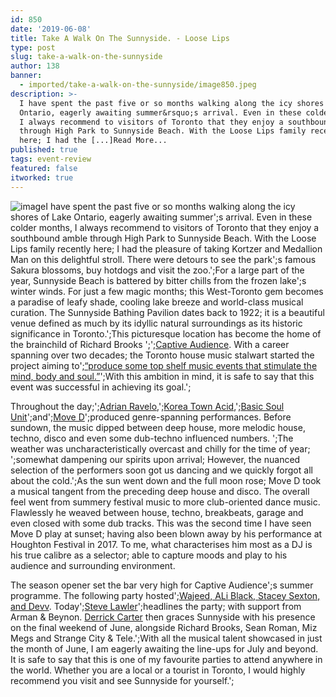 ```yaml
---
id: 850
date: '2019-06-08'
title: Take A Walk On The Sunnyside. - Loose Lips
type: post
slug: take-a-walk-on-the-sunnyside
author: 138
banner:
  - imported/take-a-walk-on-the-sunnyside/image850.jpeg
description: >-
  I have spent the past five or so months walking along the icy shores of Lake
  Ontario, eagerly awaiting summer&rsquo;s arrival. Even in these colder months,
  I always recommend to visitors of Toronto that they enjoy a southbound amble
  through High Park to Sunnyside Beach. With the Loose Lips family recently
  here; I had the [...]Read More...
published: true
tags: event-review
featured: false
itworked: true
---
```

![image](../imported/take-a-walk-on-the-sunnyside/image850.jpeg)I have spent the past five or so months walking along the icy shores of Lake Ontario, eagerly awaiting summer';s arrival. Even in these colder months, I always recommend to visitors of Toronto that they enjoy a southbound amble through High Park to Sunnyside Beach. With the Loose Lips family recently here; I had the pleasure of taking Kortzer and Medallion Man on this delightful stroll. There were detours to see the park';s famous Sakura blossoms, buy hotdogs and visit the zoo.';For a large part of the year, Sunnyside Beach is battered by bitter chills from the frozen lake';s winter winds. For just a few magic months; this West-Toronto gem becomes a paradise of leafy shade, cooling lake breeze and world-class musical curation. The Sunnyside Bathing Pavilion dates back to 1922; it is a beautiful venue defined as much by its idyllic natural surroundings as its historic significance in Toronto.';This picturesque location has become the home of the brainchild of Richard Brooks ';';[Captive Audience](https://www.facebook.com/mycaptiveaudience/). With a career spanning over two decades; the Toronto house music stalwart started the project aiming to';[“produce some top shelf music events that stimulate the mind, body and soul.”](https://torontoguardian.com/2016/05/richard-brooks-20-years/)';With this ambition in mind, it is safe to say that this event was successful in achieving its goal.';

Throughout the day;';[Adrian Ravelo](https://www.residentadvisor.net/dj/adrianravelo),';[Korea Town Acid](https://www.residentadvisor.net/dj/koreatownacid),';[Basic Soul Unit](https://www.residentadvisor.net/dj/basicsoulunit)';and';[Move D](https://www.residentadvisor.net/dj/moved)';produced genre-spanning performances. Before sundown, the music dipped between deep house, more melodic house, techno, disco and even some dub-techno influenced numbers. ';The weather was uncharacteristically overcast and chilly for the time of year; ';somewhat dampening our spirits upon arrival; However, the nuanced selection of the performers soon got us dancing and we quickly forgot all about the cold.';As the sun went down and the full moon rose; Move D took a musical tangent from the preceding deep house and disco. The overall feel went from summery festival music to more club-oriented dance music. Flawlessly he weaved between house, techno, breakbeats, garage and even closed with some dub tracks. This was the second time I have seen Move D play at sunset; having also been blown away by his performance at Houghton Festival in 2017. To me, what characterises him most as a DJ is his true calibre as a selector; able to capture moods and play to his audience and surrounding environment.

The season opener set the bar very high for Captive Audience';s summer programme. The following party hosted';[Wajeed, ALi Black, Stacey Sexton, and Devv](https://www.facebook.com/events/2264421843825865/). Today';[Steve Lawler](https://www.facebook.com/events/648485958929979/)';headlines the party; with support from Arman & Beynon. [Derrick Carter](https://www.facebook.com/events/488104548598863/) then graces Sunnyside with his presence on the final weekend of June, alongside Richard Brooks, Sean Roman, Miz Megs and Strange City & Tele.';With all the musical talent showcased in just the month of June, I am eagerly awaiting the line-ups for July and beyond. It is safe to say that this is one of my favourite parties to attend anywhere in the world. Whether you are a local or a tourist in Toronto, I would highly recommend you visit and see Sunnyside for yourself.';